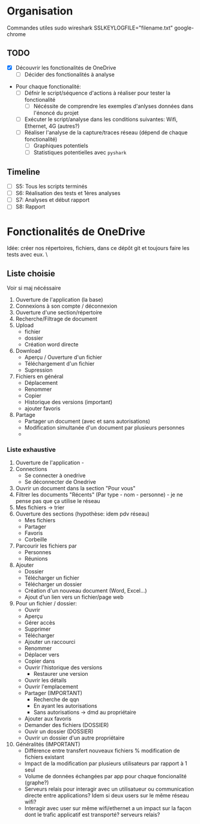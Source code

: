 # Organisation
Commandes utiles
    sudo wireshark
    SSLKEYLOGFILE="filename.txt" google-chrome 
## TODO
- [x] Découvrir les fonctionalités de OneDrive
    - [ ] Décider des fonctionalités à analyse
- Pour chaque fonctionalité:
    - [ ] Défnir le script/séquence d'actions à réaliser pour tester la fonctionalité
        - [ ] Nécéssite de comprendre les exemples d'anlyses données dans l'énoncé du projet
    - [ ] Exécuter le script/analyse dans les conditions suivantes: Wifi, Ethernet, 4G (autres?)
    - [ ] Réaliser l'analyse de la capture/traces réseau (dépend de chaque fonctionalité)
        - [ ] Graphiques potentiels
        - [ ] Statistiques potentielles avec <code>pyshark</code>

## Timeline
- [ ] S5: Tous les scripts terminés
- [ ] S6: Réalisation des tests et 1ères analyses
- [ ] S7: Analyses et début rapport
- [ ] S8: Rapport

# Fonctionalités de OneDrive
Idée: créer nos répertoires, fichiers, dans ce dépôt git et toujours faire les tests avec eux. \
## Liste choisie
Voir si maj nécéssaire
1. Ouverture de l'application (la base)
2. Connexions à son compte / déconnexion
3. Ouverture d'une section/répertoire
4. Recherche/Filtrage de document
5. Upload
    - fichier
    - dossier
    - Création word directe
6. Download
    - Aperçu / Ouverture d'un fichier
    - Téléchargement d'un fichier
    - Supression
7. Fichiers en général
    - Déplacement
    - Renommer
    - Copier
    - Historique des versions (important)
    - ajouter favoris
8. Partage
    - Partager un document (avec et sans autorisations)
    - Modification simultanée d'un document par plusieurs personnes
    - 
### Liste exhaustive
1. Ouverture de l'application - 
1. Connections
    - Se connecter à onedrive
    - Se déconnecter de Onedrive
1. Ouvrir un document dans la section "Pour vous"
2. Filtrer les documents "Récents" (Par type - nom - personne) - je ne pense pas que ça utilise le réseau
3. Mes fichiers -> trier
4. Ouverture des sections (hypothèse: idem pdv réseau)
    - Mes fichiers
    - Partager
    - Favoris
    - Corbeille
5. Parcourir les fichiers par
    - Personnes
    - Réunions
6. Ajouter
    - Dossier
    - Télécharger un fichier
    - Télécharger un dossier
    - Création d'un nouveau document (Word, Excel...)
    - Ajout d'un lien vers un fichier/page web
7. Pour un fichier / dossier:
    - Ouvrir
    - Aperçu
    - Gérer accès
    - Supprimer
    - Télécharger
    - Ajouter un raccourci
    - Renommer
    - Déplacer vers
    - Copier dans
    - Ouvrir l'historique des versions
         - Restaurer une version
    - Ouvrir les détails
    - Ouvrir l'emplacement
    - Partager (IMPORTANT)
        - Recherche de qqn
        - En ayant les autorisations
        - Sans autorisations -> dmd au propriétaire
    - Ajouter aux favoris
    - Demander des fichiers (DOSSIER)
    - Ouvir un dossier (DOSSIER)
    - Ouvrir un dossier d'un autre propriétaire
8. Généralités (IMPORTANT)
    - Différence entre transfert nouveaux fichiers % modification de fichiers existant
    - Impact de la modification par plusieurs utilisateurs par rapport à 1 seul
    - Volume de données échangées par app pour chaque foncionalité (graphe?)
    - Serveurs relais pour interagir avec un utilisatueur ou communication directe entre applications? Idem si deux users sur le même réseau wifi?
    - Interagir avec user sur même wifi/ethernet a un impact sur la façon dont le trafic applicatif est transporté? serveurs relais?